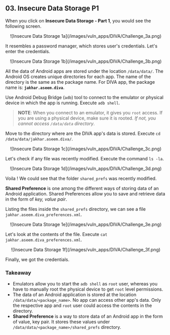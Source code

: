 ## 03. Insecure Data Storage P1

When you click on **Insecure Data Storage - Part 1**, you would see the following screen.

<center>![Insecure Data Storage 1a](/images/vuln_apps/DIVA/Challenge_3a.png)</center>

It resembles a password manager, which stores user's credentials. Let's enter the credentials.

<center>![Insecure Data Storage 1b](/images/vuln_apps/DIVA/Challenge_3b.png)</center>

All the data of Android apps are stored under the location `/data/data/`. The Android OS creates unique directories for each app. The name of the directory is the same as the package name. For DIVA app, the package name is: **`jakhar.aseem.diva`**.

Use Android Debug Bridge (`adb`) tool to connect to the emulator or physical device in which the app is running. Execute `adb shell`.

> **NOTE**: When you connect to an emulator, it gives you `root` access. If you are using a physical device, make sure it is rooted. *If not, you cannot access `/data/data` directory*.

Move to the directory where are the DIVA app's data is stored. Execute `cd /data/data/jakhar.aseem.diva/`.

<center>![Insecure Data Storage 1c](/images/vuln_apps/DIVA/Challenge_3c.png)</center>

Let's check if any file was recently modified. Execute the command `ls -la`.

<center>![Insecure Data Storage 1d](/images/vuln_apps/DIVA/Challenge_3d.png)</center>

Voila ! We could see that the folder `shared_prefs` was recently modified.

**Shared Preference** is one among the different ways of storing data of an Android application. Shared Preferences allow you to save and retrieve data in the form of *key, value pair*.

Listing the files inside the `shared_prefs` directory, we can see a file `jakhar.aseem.diva_preferences.xml`.

<center>![Insecure Data Storage 1e](/images/vuln_apps/DIVA/Challenge_3e.png)</center>

Let's look at the contents of the file. Execute `cat jakhar.aseem.diva_preferences.xml`.

<center>![Insecure Data Storage 1f](/images/vuln_apps/DIVA/Challenge_3f.png)</center>

Finally, we got the credentials.

### Takeaway

- Emulators allow you to start the `adb shell` as `root` user, whereas you have to manually root the physical device to get `root` level permissions.
- The data of an Android application is stored at the location `/data/data/<package_name>`. No app can access other app's data. Only the respective app and `root` user could access the contents in the directory.
- **Shared Preference** is a way to store data of an Android app in the form of value, key pair. It stores these values under `/data/data/<package_name>/shared_prefs` directory.
